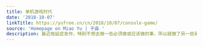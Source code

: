 ```yaml
---
title: 单机游戏时代
date: '2018-10-07'
linkTitle: https://yufree.cn/cn/2018/10/07/console-game/
source: 'Homepage on Miao Yu | 于淼 '
description: 最近拖延症发作，特别不想去做一些必须做或应该做的事，所以就做了另一些虽然也不想做但还做得下的事。其中一件事就是对我过去玩过的游戏进行整理，说
---
```

